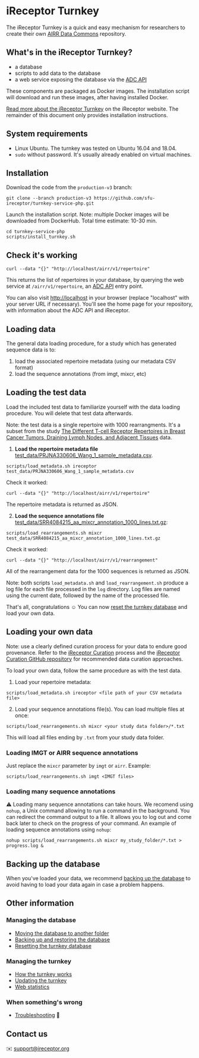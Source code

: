 # iReceptor Turnkey

The iReceptor Turnkey is a quick and easy mechanism for researchers to create their own [AIRR Data Commons](https://docs.airr-community.org/en/latest/api/adc.html#datacommons) repository.

## What's in the iReceptor Turnkey?
- a database
- scripts to add data to the database
- a web service exposing the database via the [ADC API](https://docs.airr-community.org/en/latest/api/adc_api.html)

These components are packaged as Docker images. The installation script will download and run these images, after having installed Docker.

[Read more about the iReceptor Turnkey](http://www.ireceptor.org/repositories#turnkey) on the iReceptor website. The remainder of this document only provides installation instructions.

## System requirements

- Linux Ubuntu. The turnkey was tested on Ubuntu 16.04 and 18.04.
- `sudo` without password. It's usually already enabled on virtual machines.

## Installation

Download the code from the `production-v3` branch:

```
git clone --branch production-v3 https://github.com/sfu-ireceptor/turnkey-service-php.git
```

Launch the installation script. Note: multiple Docker images will be downloaded from DockerHub. Total time estimate: 10-30 min.

```
cd turnkey-service-php
scripts/install_turnkey.sh
```

## Check it's working

```
curl --data "{}" "http://localhost/airr/v1/repertoire"
```

This returns the list of repertoires in your database, by querying the web service at `/airr/v1/repertoire`, an [ADC API](https://docs.airr-community.org/en/latest/api/adc_api.html) entry point.


You can also visit <http://localhost> in your browser (replace "localhost" with your server URL if necessary). You'll see the home page for your repository, with information about the ADC API and iReceptor.


## Loading data
The general data loading procedure, for a study which has generated sequence data is to:
1. load the associated repertoire metadata (using our metadata CSV format)
2. load the sequence annotations (from imgt, mixcr, etc)

## Loading the test data
Load the included test data to familiarize yourself with the data loading procedure. You will delete that test data afterwards.

Note: the test data is a single repertoire with 1000 rearrangments. It's a subset from the study [The Different T-cell Receptor Repertoires in Breast Cancer Tumors, Draining Lymph Nodes, and Adjacent Tissues](https://www.ncbi.nlm.nih.gov/pubmed/28039161) data.

1. **Load the repertoire metadata file** [test_data/PRJNA330606_Wang_1_sample_metadata.csv](test_data/PRJNA330606_Wang_1_sample_metadata.csv).
```
scripts/load_metadata.sh ireceptor test_data/PRJNA330606_Wang_1_sample_metadata.csv
```

Check it worked:
```
curl --data "{}" "http://localhost/airr/v1/repertoire"
```
The repertoire metadata is returned as JSON.

2. **Load the sequence annotations file** [test_data/SRR4084215_aa_mixcr_annotation_1000_lines.txt.gz](test_data/SRR4084215_aa_mixcr_annotation_1000_lines.txt.gz):
```
scripts/load_rearrangements.sh mixcr test_data/SRR4084215_aa_mixcr_annotation_1000_lines.txt.gz
```

Check it worked:
```
curl --data "{}" "http://localhost/airr/v1/rearrangement"
```
All of the rearrangement data for the 1000 sequences is returned as JSON.

Note: both scripts `load_metadata.sh` and `load_rearrangement.sh` produce a log file for each file processed in the `log` directory. Log files are named using the current date, followed by the name of the processed file.

That's all, congratulations :relaxed: You can now [reset the turnkey database](doc/resetting.md) and load your own data.

## Loading your own data

Note: use a clearly defined curation process for your data to endure good provenance. Refer to the [iReceptor Curation](http://www.ireceptor.org/curation) process and the [iReceptor Curation GitHub repository](https://github.com/sfu-ireceptor/dataloading-curation/tree/master) for recommended data curation approaches.

To load your own data, follow the same procedure as with the test data.

1. Load your repertoire metadata:
```
scripts/load_metadata.sh ireceptor <file path of your CSV metadata file>
```

2. Load your sequence annotations file(s). You can load multiple files at once: 
```
scripts/load_rearrangements.sh mixcr <your study data folder>/*.txt
```
This will load all files ending by `.txt` from your study data folder.

### Loading IMGT or AIRR sequence annotations

Just replace the `mixcr` parameter by `imgt` or `airr`. Example:
```
scripts/load_rearrangements.sh imgt <IMGT files>
```

### Loading many sequence annotations
:warning: Loading many sequence annotations can take hours. We recomend using `nohup`, a Unix command allowing to run a command in the background. You can redirect the command output to a file. It allows you to log out and come back later to check on the progress of your command. An example of loading sequence annotations using `nohup`:

```
nohup scripts/load_rearrangements.sh mixcr my_study_folder/*.txt > progress.log &
```

## Backing up the database
When you've loaded your data, we recommend [backing up the database](doc/database_backup.md) to avoid having to load your data again in case a problem happens.

## Other information

### Managing the database
- [Moving the database to another folder](doc/moving_the_database_folder.md)
- [Backing up and restoring the database](doc/database_backup.md)
- [Resetting the turnkey database](doc/resetting.md)

### Managing the turnkey
- [How the turnkey works](doc/how_it_works.md)
- [Updating the turnkey](doc/updating.md)
- [Web statistics](doc/web_stats.md)

### When something's wrong
- [Troubleshooting](doc/troubleshooting.md) :hammer:

## Contact us
:envelope: <support@ireceptor.org>
